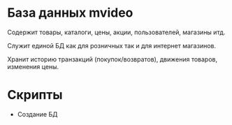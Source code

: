 # База данных mvideo
Содержит товары, каталоги, цены, акции, пользователей, магазины итд.

Служит единой БД как для розничных так и для интернет магазинов. 

Хранит историю транзакций (покупок/возвратов), движения товаров, изменения цены.

# Скрипты
* Создание БД